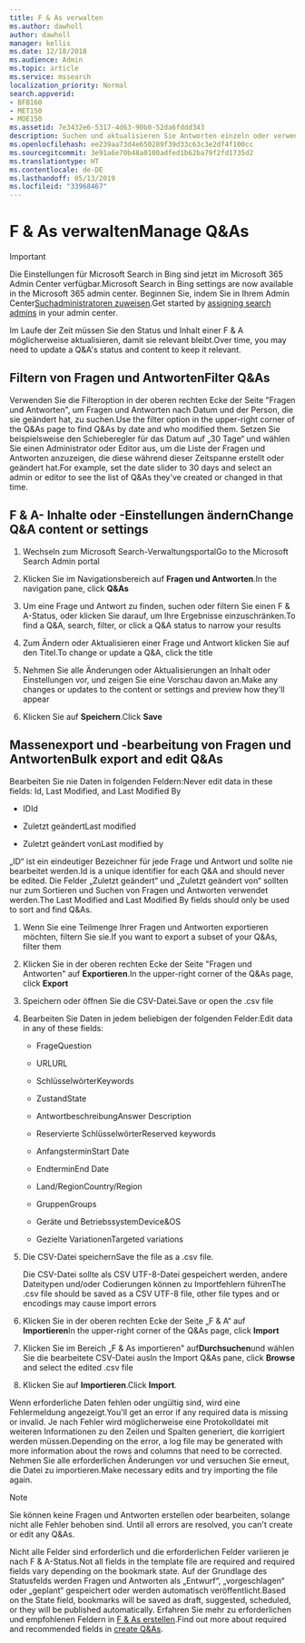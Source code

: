 ```yaml
---
title: F & As verwalten
ms.author: dawholl
author: dawholl
manager: kellis
ms.date: 12/18/2018
ms.audience: Admin
ms.topic: article
ms.service: mssearch
localization_priority: Normal
search.appverid:
- BFB160
- MET150
- MOE150
ms.assetid: 7e3432e6-5317-4d63-90b0-52da6fddd343
description: Suchen und aktualisieren Sie Antworten einzeln oder verwenden Sie die verfügbaren Microsoft Search-Tools, um alle gleichzeitig zu bearbeiten
ms.openlocfilehash: ee239aa73d4e650289f39d33c63c3e2df4f100cc
ms.sourcegitcommit: 3e91a6e70b48a0100adfed1b62ba79f2fd1735d2
ms.translationtype: HT
ms.contentlocale: de-DE
ms.lasthandoff: 05/13/2019
ms.locfileid: "33968467"
---
```

# <a name="manage-qas"></a><span data-ttu-id="072b4-103">F & As verwalten</span><span class="sxs-lookup"><span data-stu-id="072b4-103">Manage Q&As</span></span>

> [!IMPORTANT]
> <span data-ttu-id="072b4-104">Die Einstellungen für Microsoft Search in Bing sind jetzt im Microsoft 365 Admin Center verfügbar.</span><span class="sxs-lookup"><span data-stu-id="072b4-104">Microsoft Search in Bing settings are now available in the Microsoft 365 admin center.</span></span> <span data-ttu-id="072b4-105">Beginnen Sie, indem Sie in Ihrem Admin Center[Suchadministratoren zuweisen](https://docs.microsoft.com/de-DE/microsoftsearch/setup-microsoft-search#step-2-assign-search-admin-and-search-editor).</span><span class="sxs-lookup"><span data-stu-id="072b4-105">Get started by [assigning search admins](https://docs.microsoft.com/en-us/microsoftsearch/setup-microsoft-search#step-2-assign-search-admin-and-search-editor) in your admin center.</span></span>
    
<span data-ttu-id="072b4-106">Im Laufe der Zeit müssen Sie den Status und Inhalt einer F & A möglicherweise aktualisieren, damit sie relevant bleibt.</span><span class="sxs-lookup"><span data-stu-id="072b4-106">Over time, you may need to update a Q&A's status and content to keep it relevant.</span></span>
  
## <a name="filter-qas"></a><span data-ttu-id="072b4-107">Filtern von Fragen und Antworten</span><span class="sxs-lookup"><span data-stu-id="072b4-107">Filter Q&As</span></span>

<span data-ttu-id="072b4-108">Verwenden Sie die Filteroption in der oberen rechten Ecke der Seite "Fragen und Antworten", um Fragen und Antworten nach Datum und der Person, die sie geändert hat, zu suchen.</span><span class="sxs-lookup"><span data-stu-id="072b4-108">Use the filter option in the upper-right corner of the Q&As page to find Q&As by date and who modified them.</span></span> <span data-ttu-id="072b4-109">Setzen Sie beispielsweise den Schieberegler für das Datum auf „30 Tage“ und wählen Sie einen Administrator oder Editor aus, um die Liste der Fragen und Antworten anzuzeigen, die diese während dieser Zeitspanne erstellt oder geändert hat.</span><span class="sxs-lookup"><span data-stu-id="072b4-109">For example, set the date slider to 30 days and select an admin or editor to see the list of Q&As they've created or changed in that time.</span></span>
  
## <a name="change-qa-content-or-settings"></a><span data-ttu-id="072b4-110">F & A- Inhalte oder -Einstellungen ändern</span><span class="sxs-lookup"><span data-stu-id="072b4-110">Change Q&A content or settings</span></span>

1. <span data-ttu-id="072b4-111">Wechseln zum Microsoft Search-Verwaltungsportal</span><span class="sxs-lookup"><span data-stu-id="072b4-111">Go to the Microsoft Search Admin portal</span></span>
    
2. <span data-ttu-id="072b4-112">Klicken Sie im Navigationsbereich auf **Fragen und Antworten**.</span><span class="sxs-lookup"><span data-stu-id="072b4-112">In the navigation pane, click **Q&As**</span></span>
    
3. <span data-ttu-id="072b4-113">Um eine Frage und Antwort zu finden, suchen oder filtern Sie einen F & A-Status, oder klicken Sie darauf, um Ihre Ergebnisse einzuschränken.</span><span class="sxs-lookup"><span data-stu-id="072b4-113">To find a Q&A, search, filter, or click a Q&A status to narrow your results</span></span>
    
4. <span data-ttu-id="072b4-114">Zum Ändern oder Aktualisieren einer Frage und Antwort klicken Sie auf den Titel.</span><span class="sxs-lookup"><span data-stu-id="072b4-114">To change or update a Q&A, click the title</span></span>
    
5. <span data-ttu-id="072b4-115">Nehmen Sie alle Änderungen oder Aktualisierungen an Inhalt oder Einstellungen vor, und zeigen Sie eine Vorschau davon an.</span><span class="sxs-lookup"><span data-stu-id="072b4-115">Make any changes or updates to the content or settings and preview how they'll appear</span></span>
    
6. <span data-ttu-id="072b4-116">Klicken Sie auf **Speichern**.</span><span class="sxs-lookup"><span data-stu-id="072b4-116">Click **Save**</span></span>
    
## <a name="bulk-export-and-edit-qas"></a><span data-ttu-id="072b4-117">Massenexport und -bearbeitung von Fragen und Antworten</span><span class="sxs-lookup"><span data-stu-id="072b4-117">Bulk export and edit Q&As</span></span>

<span data-ttu-id="072b4-118">Bearbeiten Sie nie Daten in folgenden Feldern:</span><span class="sxs-lookup"><span data-stu-id="072b4-118">Never edit data in these fields: Id, Last Modified, and Last Modified By</span></span>
  
- <span data-ttu-id="072b4-119">ID</span><span class="sxs-lookup"><span data-stu-id="072b4-119">Id</span></span>
    
- <span data-ttu-id="072b4-120">Zuletzt geändert</span><span class="sxs-lookup"><span data-stu-id="072b4-120">Last modified</span></span>
    
- <span data-ttu-id="072b4-121">Zuletzt geändert von</span><span class="sxs-lookup"><span data-stu-id="072b4-121">Last modified by</span></span>
    
<span data-ttu-id="072b4-122">„ID“ ist ein eindeutiger Bezeichner für jede Frage und Antwort und sollte nie bearbeitet werden.</span><span class="sxs-lookup"><span data-stu-id="072b4-122">Id is a unique identifier for each Q&A and should never be edited.</span></span> <span data-ttu-id="072b4-123">Die Felder „Zuletzt geändert“ und „Zuletzt geändert von“ sollten nur zum Sortieren und Suchen von Fragen und Antworten verwendet werden.</span><span class="sxs-lookup"><span data-stu-id="072b4-123">The Last Modified and Last Modified By fields should only be used to sort and find Q&As.</span></span>
  
1. <span data-ttu-id="072b4-124">Wenn Sie eine Teilmenge Ihrer Fragen und Antworten exportieren möchten, filtern Sie sie.</span><span class="sxs-lookup"><span data-stu-id="072b4-124">If you want to export a subset of your Q&As, filter them</span></span>
    
2. <span data-ttu-id="072b4-125">Klicken Sie in der oberen rechten Ecke der Seite "Fragen und Antworten" auf **Exportieren**.</span><span class="sxs-lookup"><span data-stu-id="072b4-125">In the upper-right corner of the Q&As page, click **Export**</span></span>
    
3. <span data-ttu-id="072b4-126">Speichern oder öffnen Sie die CSV-Datei.</span><span class="sxs-lookup"><span data-stu-id="072b4-126">Save or open the .csv file</span></span>
    
4. <span data-ttu-id="072b4-127">Bearbeiten Sie Daten in jedem beliebigen der folgenden Felder:</span><span class="sxs-lookup"><span data-stu-id="072b4-127">Edit data in any of these fields:</span></span>
    
   - <span data-ttu-id="072b4-128">Frage</span><span class="sxs-lookup"><span data-stu-id="072b4-128">Question</span></span>
    
   - <span data-ttu-id="072b4-129">URL</span><span class="sxs-lookup"><span data-stu-id="072b4-129">URL</span></span>
      
   - <span data-ttu-id="072b4-130">Schlüsselwörter</span><span class="sxs-lookup"><span data-stu-id="072b4-130">Keywords</span></span>
    
   - <span data-ttu-id="072b4-131">Zustand</span><span class="sxs-lookup"><span data-stu-id="072b4-131">State</span></span>
    
   - <span data-ttu-id="072b4-132">Antwortbeschreibung</span><span class="sxs-lookup"><span data-stu-id="072b4-132">Answer Description</span></span>
    
   - <span data-ttu-id="072b4-133">Reservierte Schlüsselwörter</span><span class="sxs-lookup"><span data-stu-id="072b4-133">Reserved keywords</span></span>
    
   - <span data-ttu-id="072b4-134">Anfangstermin</span><span class="sxs-lookup"><span data-stu-id="072b4-134">Start Date</span></span>
    
   - <span data-ttu-id="072b4-135">Endtermin</span><span class="sxs-lookup"><span data-stu-id="072b4-135">End Date</span></span>
    
   - <span data-ttu-id="072b4-136">Land/Region</span><span class="sxs-lookup"><span data-stu-id="072b4-136">Country/Region</span></span>
    
   - <span data-ttu-id="072b4-137">Gruppen</span><span class="sxs-lookup"><span data-stu-id="072b4-137">Groups</span></span>
    
   - <span data-ttu-id="072b4-138">Geräte und Betriebssystem</span><span class="sxs-lookup"><span data-stu-id="072b4-138">Device&amp;OS</span></span>
    
   - <span data-ttu-id="072b4-139">Gezielte Variationen</span><span class="sxs-lookup"><span data-stu-id="072b4-139">Targeted variations</span></span>
    
5. <span data-ttu-id="072b4-140">Die CSV-Datei speichern</span><span class="sxs-lookup"><span data-stu-id="072b4-140">Save the file as a .csv file.</span></span>

    <span data-ttu-id="072b4-141">Die CSV-Datei sollte als CSV UTF-8-Datei gespeichert werden, andere Dateitypen und/oder Codierungen können zu Importfehlern führen</span><span class="sxs-lookup"><span data-stu-id="072b4-141">The .csv file should be saved as a CSV UTF-8 file, other file types and or encodings may cause import errors</span></span>
    
6. <span data-ttu-id="072b4-142">Klicken Sie in der oberen rechten Ecke der Seite „F & A“ auf **Importieren**</span><span class="sxs-lookup"><span data-stu-id="072b4-142">In the upper-right corner of the Q&As page, click **Import**</span></span>
    
7. <span data-ttu-id="072b4-143">Klicken Sie im Bereich „F & As importieren" auf**Durchsuchen**und wählen Sie die bearbeitete CSV-Datei aus</span><span class="sxs-lookup"><span data-stu-id="072b4-143">In the Import Q&As pane, click **Browse** and select the edited .csv file</span></span> 
    
8. <span data-ttu-id="072b4-144">Klicken Sie auf **Importieren**.</span><span class="sxs-lookup"><span data-stu-id="072b4-144">Click **Import**.</span></span>
    
<span data-ttu-id="072b4-145">Wenn erforderliche Daten fehlen oder ungültig sind, wird eine Fehlermeldung angezeigt.</span><span class="sxs-lookup"><span data-stu-id="072b4-145">You'll get an error if any required data is missing or invalid.</span></span> <span data-ttu-id="072b4-146">Je nach Fehler wird möglicherweise eine Protokolldatei mit weiteren Informationen zu den Zeilen und Spalten generiert, die korrigiert werden müssen.</span><span class="sxs-lookup"><span data-stu-id="072b4-146">Depending on the error, a log file may be generated with more information about the rows and columns that need to be corrected.</span></span> <span data-ttu-id="072b4-147">Nehmen Sie alle erforderlichen Änderungen vor und versuchen Sie erneut, die Datei zu importieren.</span><span class="sxs-lookup"><span data-stu-id="072b4-147">Make necessary edits and try importing the file again.</span></span>
  
> [!NOTE]
> <span data-ttu-id="072b4-148">Sie können keine Fragen und Antworten erstellen oder bearbeiten, solange nicht alle Fehler behoben sind. </span><span class="sxs-lookup"><span data-stu-id="072b4-148">Until all errors are resolved, you can't create or edit any Q&As.</span></span> 
  
<span data-ttu-id="072b4-149">Nicht alle Felder sind erforderlich und die erforderlichen Felder variieren je nach F & A-Status.</span><span class="sxs-lookup"><span data-stu-id="072b4-149">Not all fields in the template file are required and required fields vary depending on the bookmark state.</span></span> <span data-ttu-id="072b4-150">Auf der Grundlage des Statusfelds werden Fragen und Antworten als „Entwurf“, „vorgeschlagen“ oder „geplant“ gespeichert oder werden automatisch veröffentlicht.</span><span class="sxs-lookup"><span data-stu-id="072b4-150">Based on the State field, bookmarks will be saved as draft, suggested, scheduled, or they will be published automatically.</span></span> <span data-ttu-id="072b4-151">Erfahren Sie mehr zu erforderlichen und empfohlenen Feldern in [F & As erstellen](create-qas.md).</span><span class="sxs-lookup"><span data-stu-id="072b4-151">Find out more about required and recommended fields in [create Q&As](create-qas.md).</span></span>

  

